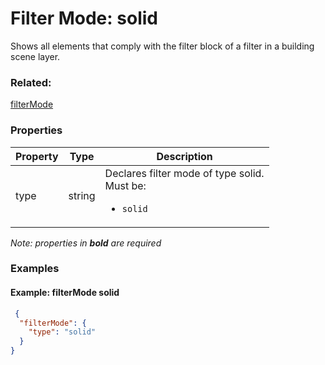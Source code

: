 # Filter Mode: solid

Shows all elements that comply with the filter block of a filter in a building scene layer.

### Related:

[filterMode](filterMode.md)
### Properties

| Property | Type | Description |
| --- | --- | --- |
| type | string | Declares filter mode of type solid.<div>Must be:<ul><li>`solid`</li></ul></div> |

*Note: properties in **bold** are required*

### Examples 

#### Example: filterMode solid 

```json
 {
  "filterMode": {
    "type": "solid"
  }
} 
```

